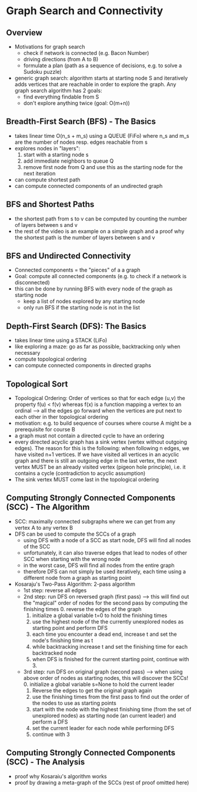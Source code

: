 # Graph Search and Connectivity
## Overview
- Motivations for graph search
    - check if network is connected (e.g. Bacon Number)
    - driving directions (from A to B)
    - formulate a plan (path as a sequence of decisions, e.g. to solve a Sudoku puzzle)
- generic graph search: algorithm starts at starting node S and iteratively adds vertices that are reachable in order to explore the graph. Any graph search algorithm has 2 goals: 
    - find everything findable from S
    - don't explore anything twice (goal: O(m+n))

## Breadth-First Search (BFS) - The Basics
- takes linear time O(n_s + m_s) using a QUEUE (FiFo) where n_s and m_s are the number of nodes resp. edges reachable from s
- explores nodes in "layers": 
    1. start with a starting node s
    2. add immediate neighbors to queue Q
    3. remove first node from Q and use this as the starting node for the next iteration
- can compute shortest path
- can compute connected components of an undirected graph

## BFS and Shortest Paths
- the shortest path from s to v can be computed by counting the number of layers between s and v
- the rest of the video is an example on a simple graph and a proof why the shortest path is the number of layers between s and v

## BFS and Undirected Connectivity
- Connected components = the "pieces" of a a graph
- Goal: compute all connected components (e.g. to check if a network is disconnected)
- this can be done by running BFS with every node of the graph as starting node
    - keep a list of nodes explored by any starting node
    - only run BFS if the starting node is not in the list

## Depth-First Search (DFS): The Basics
- takes linear time using a STACK (LiFo)
- like exploring a maze: go as far as possible, backtracking only when necessary
- compute topological ordering
- can compute connected components in directed graphs

## Topological Sort
- Topological Ordering: Order of vertices so that for each edge (u,v) the property f(u) < f(v) whereas f(x) is a function mapping a vertex to an ordinal
    --> all the edges go forward when the vertices are put next to each other in ther topological ordering
- motivation: e.g. to build sequence of courses where course A might be a prerequisite for course B
- a graph must not contain a directed cycle to have an ordering
- every directed acyclic graph has a sink vertex (vertex without outgoing edges). The reason for this is the following: when following n edges, we have visited n+1 vertices. If we have visited all vertices in an acyclic graph and there is still an outgoing edge in the last vertex, the next vertex MUST be an already visited vertex (pigeon hole principle), i.e. it contains a cycle (contradiction to acyclic assumption)
- The sink vertex MUST come last in the topological ordering

## Computing Strongly Connected Components (SCC) - The Algorithm
- SCC: maximally connected subgraphs where we can get from any vertex A to any vertex B
- DFS can be used to compute the SCCs of a graph
    - using DFS with a node of a SCC as start node, DFS will find all nodes of the SCC
    - unfortunately, it can also traverse edges that lead to nodes of other SCC when starting with the wrong node
    - in the worst case, DFS will find all nodes from the entire graph
    - therefore DFS can not simply be used iteratively, each time using a different node from a graph as starting point    
- Kosaraju's Two-Pass Algorithm: 2-pass algorithm
    - 1st step: reverse all edges
    - 2nd step: run DFS on reversed graph (first pass) --> this will find out the "magical" order of nodes for the second pass by computing the finishing times
        0. reverse the edges of the graph
        1. initialize a global variable t=0 to hold the finishing times
        3. use the highest node of the the currently unexplored nodes as starting point and perform DFS
        4. each time you encounter a dead end, increase t and set the node's finishing time as t
        5. while backtracking increase t and set the finishing time for each backtracked node
        6. when DFS is finished for the current starting point, continue with 3. 
    - 3rd step: run DFS on original graph (second pass) --> when using above order of nodes as starting nodes, this will discover the SCCs!
        0. initialize a global variable s=None to hold the current leader
        1. Reverse the edges to get the original graph again
        2. use the finishing times from the first pass to find out the order of the nodes to use as starting points
        3. start with the node with the highest finishing time (from the set of unexplored nodes) as starting node (an current leader) and perform a DFS
        4. set the current leader for each node while performing DFS 
        5. continue with 3
        
## Computing Strongly Connected Components (SCC) - The Analysis
- proof why Kosaraiu's algorithm works
- proof by drawing a meta-graph of the SCCs (rest of proof omitted here)